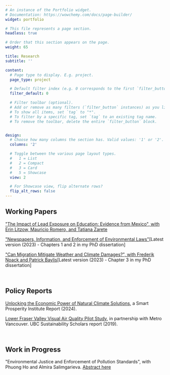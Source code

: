 ```yaml
---
# An instance of the Portfolio widget.
# Documentation: https://wowchemy.com/docs/page-builder/
widget: portfolio

# This file represents a page section.
headless: true

# Order that this section appears on the page.
weight: 65

title: Research
subtitle: ''

content:
  # Page type to display. E.g. project.
  page_type: project

  # Default filter index (e.g. 0 corresponds to the first `filter_button` instance below).
  filter_default: 0

  # Filter toolbar (optional).
  # Add or remove as many filters (`filter_button` instances) as you like.
  # To show all items, set `tag` to "*".
  # To filter by a specific tag, set `tag` to an existing tag name.
  # To remove the toolbar, delete the entire `filter_button` block.


design:
  # Choose how many columns the section has. Valid values: '1' or '2'.
  columns: '2'

  # Toggle between the various page layout types.
  #   1 = List
  #   2 = Compact
  #   3 = Card
  #   5 = Showcase
  view: 2

  # For Showcase view, flip alternate rows?
  flip_alt_rows: false
---
```


## Working Papers

["The Impact of Lead Exposure on Education: Evidence from Mexico", with Erin Litzow, Mauricio Romero, and Tatiana Zarete](pdf/Lead_and_test_scores_Mex_WP.pdf)

["Newspapers, Information, and Enforcement of Environmental Laws"](pdf/JMP_Cecato2022.pdf)[Latest version (2023) - Chapters 1 and 2 in my PhD dissertation]

["Can Migration Mitigate Weather and Climate Damages?", with Frederik Noack and Patrick Baylis](pdf/Cecato_et.al.(2022).pdf)[Latest version (2023) - Chapter 3 in my PhD dissertation]



<br>

## Policy Reports

[Unlocking the Economic Power of Natural Climate Solutions](https://institute.smartprosperity.ca/unlocking-the-economic-power-of-natural-climate-solutions), a Smart Prosperity Institute Report (2024).

[Lower Fraser Valley Visual Air Quality Pilot Study](https://sustain.ubc.ca/about/resources/lower-fraser-valley-visual-air-quality-pilot-study?fbclid=IwAR3hXPyvF1DXFtY_Cmu3CMDH6D8bM-mR2BnhRii9CjWEgnzU_8sET8K6ad4), in partnership with Metro Vancouver. UBC Sustainability Scholars report (2019).

<br>

## Work in Progress

"Environmental Justice and Enforcement of Pollution Standards", with Phuong Ho and Almira Salimgarieva. [Abstract here](pdf/Abstract_EJ.pdf)
